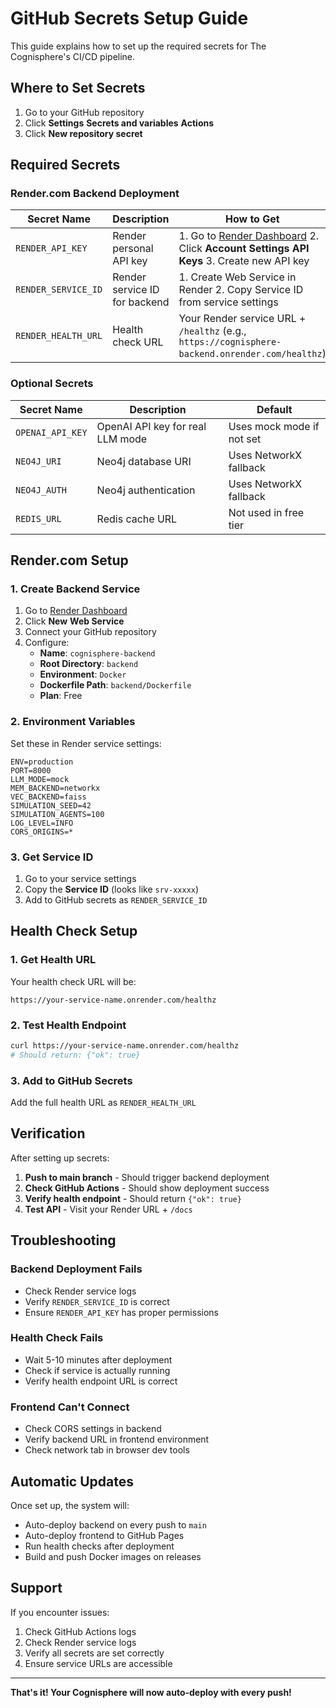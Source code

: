 # GitHub Secrets Setup Guide

This guide explains how to set up the required secrets for The Cognisphere's CI/CD pipeline.

## Where to Set Secrets

1. Go to your GitHub repository
2. Click **Settings**  **Secrets and variables**  **Actions**
3. Click **New repository secret**

## Required Secrets

### Render.com Backend Deployment

| Secret Name | Description | How to Get |
|-------------|-------------|------------|
| `RENDER_API_KEY` | Render personal API key | 1. Go to [Render Dashboard](https://dashboard.render.com/) 2. Click **Account Settings**  **API Keys** 3. Create new API key |
| `RENDER_SERVICE_ID` | Render service ID for backend | 1. Create Web Service in Render 2. Copy Service ID from service settings |
| `RENDER_HEALTH_URL` | Health check URL | Your Render service URL + `/healthz` (e.g., `https://cognisphere-backend.onrender.com/healthz`) |

### Optional Secrets

| Secret Name | Description | Default |
|-------------|-------------|---------|
| `OPENAI_API_KEY` | OpenAI API key for real LLM mode | Uses mock mode if not set |
| `NEO4J_URI` | Neo4j database URI | Uses NetworkX fallback |
| `NEO4J_AUTH` | Neo4j authentication | Uses NetworkX fallback |
| `REDIS_URL` | Redis cache URL | Not used in free tier |

## Render.com Setup

### 1. Create Backend Service

1. Go to [Render Dashboard](https://dashboard.render.com/)
2. Click **New**  **Web Service**
3. Connect your GitHub repository
4. Configure:
   - **Name**: `cognisphere-backend`
   - **Root Directory**: `backend`
   - **Environment**: `Docker`
   - **Dockerfile Path**: `backend/Dockerfile`
   - **Plan**: Free

### 2. Environment Variables

Set these in Render service settings:

```
ENV=production
PORT=8000
LLM_MODE=mock
MEM_BACKEND=networkx
VEC_BACKEND=faiss
SIMULATION_SEED=42
SIMULATION_AGENTS=100
LOG_LEVEL=INFO
CORS_ORIGINS=*
```

### 3. Get Service ID

1. Go to your service settings
2. Copy the **Service ID** (looks like `srv-xxxxx`)
3. Add to GitHub secrets as `RENDER_SERVICE_ID`

## Health Check Setup

### 1. Get Health URL

Your health check URL will be:
```
https://your-service-name.onrender.com/healthz
```

### 2. Test Health Endpoint

```bash
curl https://your-service-name.onrender.com/healthz
# Should return: {"ok": true}
```

### 3. Add to GitHub Secrets

Add the full health URL as `RENDER_HEALTH_URL`

## Verification

After setting up secrets:

1. **Push to main branch** - Should trigger backend deployment
2. **Check GitHub Actions** - Should show deployment success
3. **Verify health endpoint** - Should return `{"ok": true}`
4. **Test API** - Visit your Render URL + `/docs`

## Troubleshooting

### Backend Deployment Fails

- Check Render service logs
- Verify `RENDER_SERVICE_ID` is correct
- Ensure `RENDER_API_KEY` has proper permissions

### Health Check Fails

- Wait 5-10 minutes after deployment
- Check if service is actually running
- Verify health endpoint URL is correct

### Frontend Can't Connect

- Check CORS settings in backend
- Verify backend URL in frontend environment
- Check network tab in browser dev tools

## Automatic Updates

Once set up, the system will:

-  Auto-deploy backend on every push to `main`
-  Auto-deploy frontend to GitHub Pages
-  Run health checks after deployment
-  Build and push Docker images on releases

## Support

If you encounter issues:

1. Check GitHub Actions logs
2. Check Render service logs  
3. Verify all secrets are set correctly
4. Ensure service URLs are accessible

---

**That's it! Your Cognisphere will now auto-deploy with every push!**
